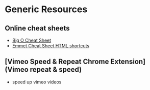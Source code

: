 # Generic Resources

## Online cheat sheets

- [Big O Cheat Sheet](https://www.bigocheatsheet.com/)
- [Emmet Cheat Sheet HTML shortcuts](https://docs.emmet.io/cheat-sheet/)

## [Vimeo Speed & Repeat Chrome Extension](Vimeo repeat & speed)

- speed up vimeo videos
